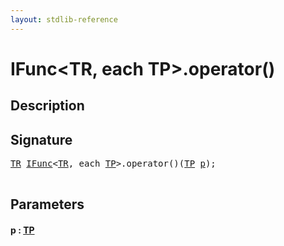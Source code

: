 ```yaml
---
layout: stdlib-reference
---
```


# IFunc\<TR, each TP\>\.operator\(\)

## Description





## Signature 

<pre>
<a href="../interfaces/ifunc-01/index.html#typeparam-TR" class="code_type">TR</a> <a href="../interfaces/ifunc-01/index.html" class="code_type">IFunc</a>&lt;<a href="../interfaces/ifunc-01/index.html#typeparam-TR" class="code_type">TR</a>, <span class="code_keyword">each</span> <a href="../interfaces/ifunc-01/index.html#typeparam-TP" class="code_type">TP</a>&gt;.operator()(<a href="../interfaces/ifunc-01/index.html#typeparam-TP" class="code_type">TP</a> <a href="operatorx28x29.html#decl-p" class="code_param">p</a>);

</pre>

## Parameters

####  <a id="decl-p"></a>p  : [TP](../interfaces/ifunc-01/index.html#typeparam-TP)

